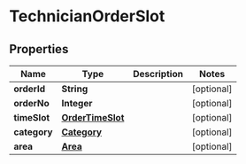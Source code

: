 
# TechnicianOrderSlot

## Properties
Name | Type | Description | Notes
------------ | ------------- | ------------- | -------------
**orderId** | **String** |  |  [optional]
**orderNo** | **Integer** |  |  [optional]
**timeSlot** | [**OrderTimeSlot**](OrderTimeSlot.md) |  |  [optional]
**category** | [**Category**](Category.md) |  |  [optional]
**area** | [**Area**](Area.md) |  |  [optional]



